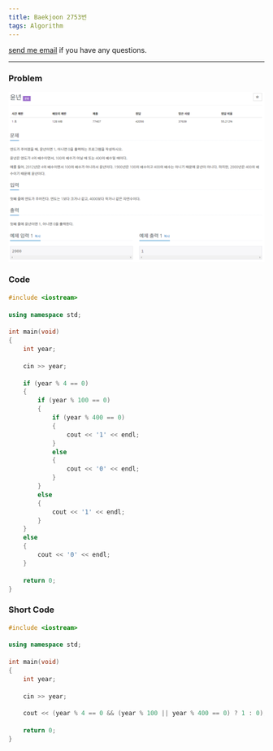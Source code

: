 ```yaml
---
title: Baekjoon 2753번
tags: Algorithm
---
```


[send me email](mailto:jewel7492@gmail.com) if you have any questions.

<!--more-->

---
### Problem     
![그림1](/assets/Baekjoon/2753/1.PNG)  

### Code  
```cpp
#include <iostream>

using namespace std;

int main(void)
{
    int year;

    cin >> year;

    if (year % 4 == 0)
    {
        if (year % 100 == 0)
        {
            if (year % 400 == 0)
            {
                cout << '1' << endl;
            }
            else
            {
                cout << '0' << endl;
            }
        }
        else
        {
            cout << '1' << endl;
        }
    }
    else
    {
        cout << '0' << endl;
    }

    return 0;
}
```

### Short Code
```cpp
#include <iostream>

using namespace std;

int main(void)
{
    int year;

    cin >> year;

    cout << (year % 4 == 0 && (year % 100 || year % 400 == 0) ? 1 : 0);

    return 0;
}
```